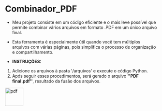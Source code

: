 # Combinador_PDF

- Meu projeto consiste em um código eficiente e o mais leve possível que permite combinar vários arquivos em formato .PDF em um único arquivo final.
- Esta ferramenta é especialmente útil quando você tem múltiplos arquivos com várias páginas, pois simplifica o processo de organização e compartilhamento.
  
- **INSTRUÇÕES:**
1. Adicione os arquivos à pasta '/arquivos' e execute o código Python.
2. Após seguir esses procedimentos, será gerado o arquivo **''PDF final.pdf''**, resultado da fusão dos arquivos.

<div>
 <img width="60" height="60" src="https://img.icons8.com/papercut/60/pdf.png" alt="pdf"/>
</div>
